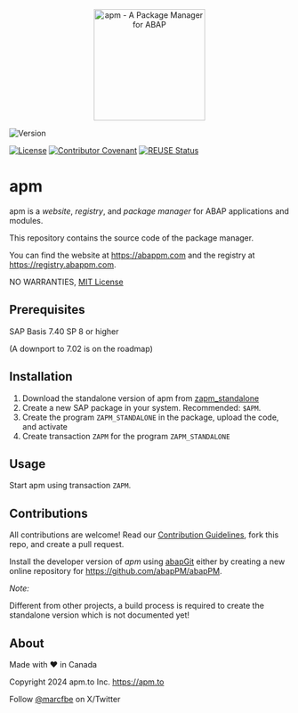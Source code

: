 <div align="center">
  <img src="https://github.com/abapPM/abapPM/blob/main/img/apm_logo.svg?raw=true&ver=1.0.0"
       alt="apm - A Package Manager for ABAP" 
       height="200"
       width="200" />
</div>

![Version](https://img.shields.io/endpoint?url=https://shield.abap.space/version-shield-json/github/abapPM/abapPM/src/zif_abappm_const.intf.abap/c_version&label=Version&color=blue)

[![License](https://img.shields.io/github/license/abapPM/abapPM?label=License&color=green)](LICENSE)
[![Contributor Covenant](https://img.shields.io/badge/Contributor%20Covenant-2.1-4baaaa.svg?color=green)](https://github.com/abapPM/.github/blob/main/CODE_OF_CONDUCT.md)
[![REUSE Status](https://api.reuse.software/badge/github.com/abapPM/abapPM)](https://api.reuse.software/info/github.com/abapPM/abapPM)

# apm

apm is a *website*, *registry*, and *package manager* for ABAP applications and modules.

This repository contains the source code of the package manager. 

You can find the website at https://abappm.com and the registry at https://registry.abappm.com.

NO WARRANTIES, [MIT License](LICENSE)

## Prerequisites

SAP Basis 7.40 SP 8 or higher 

(A downport to 7.02 is on the roadmap)

## Installation

1. Download the standalone version of apm from [zapm_standalone](/build/zapm_standalone.abap)
1. Create a new SAP package in your system. Recommended: `$APM`.
1. Create the program `ZAPM_STANDALONE` in the package, upload the code, and activate
1. Create transaction `ZAPM` for the program `ZAPM_STANDALONE`

## Usage

Start apm using transaction `ZAPM`.

## Contributions

All contributions are welcome! Read our [Contribution Guidelines](CONTRIBUTING.md), fork this repo, and create a pull request.

Install the developer version of *apm* using [abapGit](https://github.com/abapGit/abapGit) either by creating a new online repository for https://github.com/abapPM/abapPM.

*Note:*

Different from other projects, a build process is required to create the standalone version which is not documented yet! 

## About

Made with :heart: in Canada

Copyright 2024 apm.to Inc. <https://apm.to>

Follow [@marcfbe](https://twitter.com/marcfbe) on X/Twitter
